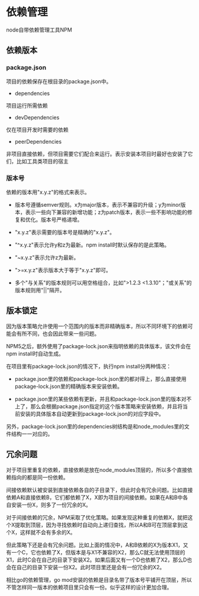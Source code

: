 # 依赖管理

node自带依赖管理工具NPM

## 依赖版本

### package.json

项目的依赖保存在根目录的package.json中。

- dependencies

项目运行所需依赖

- devDependencies

仅在项目开发时需要的依赖

- peerDependencies

非项目直接依赖，但项目需要它们配合来运行。表示安装本项目时最好也安装了它们，比如工具类项目的宿主

### 版本号

依赖的版本用"x.y.z"的格式来表示。

- 版本号遵循semver规则。x为major版本，表示不兼容的升级；y为minor版本，表示一些向下兼容的新增功能；z为patch版本，表示一些不影响功能的修复和优化。版本号严格递增。

- "x.y.z"表示需要的版本号是精确的"x.y.z"。

- "^x.y.z"表示允许y和z为最新。npm install时默认保存的是此策略。

- "~x.y.z"表示允许z为最新。

- ">=x.y.z"表示版本大于等于"x.y.z"即可。

- 多个"与关系"的版本规则可以用空格组合，比如">1.2.3 <1.3.10"；"或关系"的版本规则用"||"隔开。

## 版本锁定

因为版本策略允许使用一个范围内的版本而非精确版本，所以不同环境下的依赖可能会有所不同，也会因此带来一些问题。

NPM5之后，额外使用了package-lock.json来指明依赖的具体版本，该文件会在npm install时自动生成。

在项目里有package-lock.json的情况下，执行npm install分两种情况：

- package.json里的依赖和package-lock.json里的都对得上，那么直接使用package-lock.json里的精确版本来安装依赖。

- package.json里的某些依赖有更新，并且和package-lock.json里的版本对不上了，那么会根据package.json指定的这个版本策略来安装依赖，并且将当前安装的具体版本自动更新到package-lock.json的对应字段中。

另外，package-lock.json里的dependencies树结构是和node_modules里的文件结构一一对应的。

## 冗余问题

对于项目里重复的依赖，直接依赖是放在node_modules顶层的，所以多个直接依赖指向的都是同一份依赖。

间接依赖默认被安装到直接依赖各自的子目录下，但此时会有冗余问题。比如直接依赖A和直接依赖B，它们都依赖了X，X即为项目的间接依赖。如果在A和B中各自安装一份X，则多了一份冗余的X。

对于间接依赖的冗余，NPM采取了优化策略。如果发现这种重复的依赖X，就把这个X提取到顶层，因为寻找依赖时自动向上递归查找，所以A和B可在顶层拿到这个X，这样就不会有多余的X。

但此策略下还是会有冗余问题。比如上面的情况中，A和B依赖的X为版本X1，又有一个C，它也依赖了X，但版本是与X1不兼容的X2，那么C就无法使用顶层的X1，此时C会在自己的目录下安装X2。如果后面又有一个D也依赖了X2，那么D也会在自己的目录下安装一份X2。此时项目里还是会有一份冗余的X2。

相比go的依赖管理，go mod安装的依赖是目录名带了版本号平铺开在顶层，所以不管怎样同一版本的依赖项目里只会有一份。似乎这样的设计更加合理。




